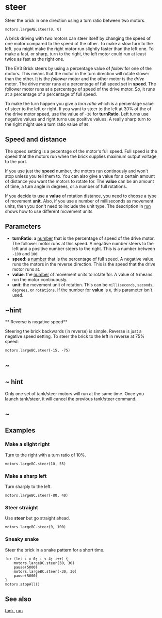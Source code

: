 # steer

Steer the brick in one direction using a turn ratio between two motors.

```sig
motors.largeAB.steer(0, 0)
```

A brick driving with two motors can steer itself by changing the speed of one motor compared to the speed of the other. To make a slow turn to the left, you might make the right motor run slightly faster than the left one. To make a fast, or sharp, turn to the right, the left motor could run at least twice as fast as the right one.

The EV3 Brick steers by using a percentage value of _follow_ for one of the motors. This means that the motor in the turn direction will rotate slower than the other. It is the _follower_ motor and the other motor is the _drive_ motor. The drive motor runs at a percentage of full speed set in **speed**. The follower motor runs at a percentage of speed of the drive motor. So, it runs at a percentage of a percentage of full speed.

To make the turn happen you give a _turn ratio_ which is a percentage value of steer to the left or right. If you want to steer to the left at 30% of the of the drive motor speed, use the value of `-30` for **turnRatio**. Left turns use negative values and right turns use positive values. A really sharp turn to the right might use a turn ratio value of `80`.

## Speed and distance

The speed setting is a pecentage of the motor's full speed. Full speed is the speed that the motors run when the brick supplies maximum output voltage to the port.

If you use just the **speed** number, the motors run continously and won't stop unless you tell them to. You can also give a value for a certain amount of distance you want the motors to rotate for. The **value** can be an amount of time, a turn angle in degrees, or a number of full rotations.

If you decide to use a **value** of rotation distance, you need to choose a type of movement **unit**. Also, if you use a number of milliseconds as movement units, then you don't need to include the unit type. The description in [run](/reference/motors/motor/run) shows how to use different movement units.

## Parameters

* **turnRatio**: a [number](/types/number) that is the percentage of speed of the drive motor. The follower motor runs at this speed. A negative number steers to the left and a positive number steers to the right. This is a number between `-100` and `100`.
* **speed**: a [number](/types/number) that is the percentage of full speed. A negative value runs the motors in the reverse direction. This is the speed that the drive motor runs at.
* **value**: the [number](/types/number) of movement units to rotate for. A value of `0` means run the motor continuously.
* **unit**: the movement unit of rotation. This can be `milliseconds`, `seconds`, `degrees`, or `rotations`. If the number for **value** is `0`, this parameter isn't used.

## ~hint

** Reverse is negative speed**

Steering the brick backwards (in reverse) is simple. Reverse is just a negative speed setting. To steer the brick to the left in reverse at 75% speed:

```block
motors.largeBC.steer(-15, -75)
```

## ~

## ~ hint

Only one set of tank/steer motors will run at the same time. Once you launch tank/steer, it will cancel the previous tank/steer command.

## ~


## Examples

### Make a slight right

Turn to the right with a turn ratio of 10%.

```block
motors.largeBC.steer(10, 55)
```

### Make a sharp left

Turn sharply to the left.

```block
motors.largeBC.steer(-80, 40)
```

### Steer straight

Use **steer** but go straight ahead.

```block
motors.largeBC.steer(0, 100)
```

### Sneaky snake

Steer the brick in a snake pattern for a short time.

```block
for (let i = 0; i < 4; i++) {
    motors.largeBC.steer(30, 30)
    pause(5000)
    motors.largeBC.steer(-30, 30)
    pause(5000)
}
motors.stopAll()
```

## See also

[tank](/reference/motors/synced/tank), [run](/reference/motors/motor/run)